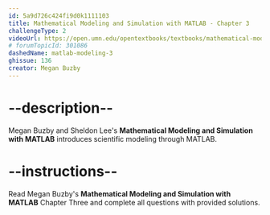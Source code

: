 ```yaml
---
id: 5a9d726c424fi9d0k1111103
title: Mathematical Modeling and Simulation with MATLAB - Chapter 3
challengeType: 2
videoUrl: https://open.umn.edu/opentextbooks/textbooks/mathematical-modeling-and-simulation-with-matlab
# forumTopicId: 301086
dashedName: matlab-modeling-3
ghissue: 136
creator: Megan Buzby 
---
```


# --description--

Megan Buzby and Sheldon Lee's __Mathematical Modeling and Simulation with MATLAB__ introduces scientific modeling through MATLAB.

# --instructions--

Read Megan Buzby's __Mathematical Modeling and Simulation with MATLAB__ Chapter Three and complete all questions with provided solutions.